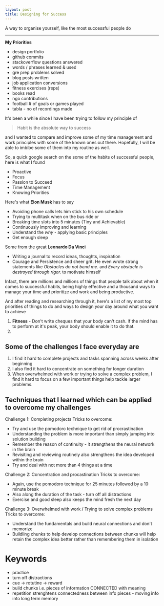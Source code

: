 ```yaml
---
layout: post
title: Designing for Success
---
```


A way to organise yourself, like the most successful people do

-----

**My Priorities**

- design portfolio
- github commits
- stackoverflow questions answered
- words / phrases learned & used
- gre prep problems solved
- blog posts written
- job application conversions
- fitness exercises (reps)
- books read
- ngo contributions
- football # of goals or games played
- tabla - no of recordings made

It's been a while since I have been trying to follow my principle of

> Habit is the absolute way to success

and I wanted to compare and improve some of my time management and work principles with some of the known ones out there. Hopefully, I will be able to imbibe some of them into my routine as well.

So, a quick google search on the some of the habits of successful people, here is what I found

- Proactive
- Focus
- Passion to Succeed
- Time Management
- Knowing Priorities

Here's what **Elon Musk** has to say

- Avoiding phone calls lets him stick to his own schedule
- Trying to multitask when on the bus ride or
- Breaking time slots into 5 minutes (Tiny and Achievable)
- Continuously improving and learning
- Understand the _why_ - applying basic principles
- Get enough sleep

Some from the great **Leonardo Da Vinci**

- Writing a journal to record ideas, thoughts, inspiration
- Courage and Persistence and sheer grit. He even wrote strong statements like _Obstacles do not bend me._ and _Every obstacle is destroyed through rigor._ to motivate himself


Infact, there are millions and millions of things that people talk about when it comes to successful habits, being highly effective and a thousand ways to manage your time and prioritize and work and being productive.

And after reading and researching through it, here's a list of my most top priorities of things to do and ways to design your day around what you want to achieve

1. **Fitness** - Don't write cheques that your body can't cash. If the mind has to perform at it's peak, your body should enable it to do that.
2. 


## Some of the challenges I face everyday are

1. I find it hard to complete projects and tasks spanning across weeks after beginning
2. I also find it hard to concentrate on something for longer duration
3. When overwhelmed with work or trying to solve a complex problem, I find it hard to focus on a few important things help tackle larger problems.

## Techniques that I learned which can be applied to overcome my challenges

Challenge 1: Completing projects
Tricks to overcome:

  * Try and use the pomodoro technique to get rid of procrastination
  * Understanding the problem is more important than simply jumping into solution building
  * Remember the reason of continuity - it strengthens the neural network in the brain
  * Revisiting and reviewing routinely also strengthens the idea developed within the brain
  * Try and deal with not more than 4 things at a time

Challenge 2: Concentration and procastination
Tricks to overcome:

  * Again, use the pomodoro technique for 25 minutes followed by a 10 minute break
  * Also along the duration of the task - turn off all distractions
  * Exercise and good sleep also keeps the mind fresh the next day

Challenge 3: Overwhelmed with work / Trying to solve complex problems
Tricks to overcome:

  * Understand the fundamentals and build neural connections and don't memorize
  * Buildling chunks to help develop connections between chunks will help retain the complex idea better rather than remembering them in isolation

# Keywords

- practice
- turn off distractions
- cue -> rotutine -> reward
- build chunks i.e. pieces of information CONNECTED with meaning
- repetition strenghtens connectedness between info pieces - moving info into long term memory